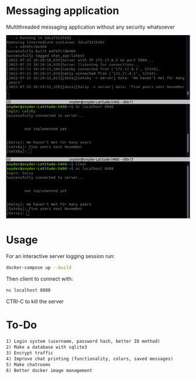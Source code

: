 # Messaging application

Multithreaded messaging application without any security whatsoever

![Example](images/server_running.png)

# Usage

For an interactive server logging session run:
```bash
docker-compose up --build
```
Then client to connect with:
```bash
nc localhost 8080
```
CTRl-C to kill the server

# To-Do
    1) Login system (username, password hash, better ID method)
    2) Make a database with sqlite3
    3) Encrypt traffic
    4) Improve chat printing (functionality, colors, saved messages)
    5) Make chatrooms
    6) Better docker image management
